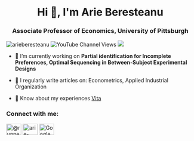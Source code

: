 <h1 align="center">Hi 👋, I'm Arie Beresteanu</h1>
<h3 align="center">Associate Professor of Economics, University of Pittsburgh</h3>

<p align="left"> 
 <img src="https://komarev.com/ghpvc/?username=arieberesteanu&label=Profile%20views&color=0e75b6&style=flat" alt="arieberesteanu" /> 
 <img alt="YouTube Channel Views" src="https://img.shields.io/youtube/channel/views/UCrmUbOOifPd3P9uoZamoqGg?style=social">
 <a href="url=https://twitter.com/Runnervgn"><img src="https://camo.githubusercontent.com/5d03c86f6a75f7cbe80d135d9162fbf6dc46a31253cf30a8e9bb8279b4d574d3/68747470733a2f2f696d672e736869656c64732e696f2f62616467652f547769747465722d3144413146323f7374796c653d666f722d7468652d6261646765266c6f676f3d74776974746572266c6f676f436f6c6f723d7768697465" data-canonical-src="https://img.shields.io/badge/Twitter-1DA1F2?style=for-the-badge&amp;logo=twitter&amp;logoColor=white" style="max-width: 100%;"></a>
</p>

- 🔭 I’m currently working on **Partial identification for Incomplete Preferences, Optimal Sequencing in Between-Subject Experimental Designs**

- 📝 I regularly write articles on: Econometrics, Applied Industrial Organization

- 📄 Know about my experiences [Vita](https://www.pitt.edu/~arie/PDFs/beresteanu_vita.pdf)

<h3 align="left">Connect with me:</h3>
<p align="left">

<a href="https://twitter.com/@runnervgn" target="blank"><img align="center" src="https://png-3.findicons.com/files/icons/653/the_spherical/128/twitter.png" alt="@runnervgn" height="30" width="40" /></a>
<a href="https://www.linkedin.com/in/arie-beresteanu-5b9b0013/" target="blank"><img align="center" src="http://www.pngall.com/wp-content/uploads/2016/07/Linkedin-PNG-File.png" alt="arie-beresteanu" height="30" width="40" /></a>
 <a href="https://scholar.google.com/citations?user=PHgD3DgAAAAJ&hl=en" target="blank"><img align="center" src="https://d2.alternativeto.net/dist/icons/google-scholar_98212.png?width=64&height=64&mode=crop&upscale=false" alt="Google Scholar" height="30" width="40" /></a>
</p>

